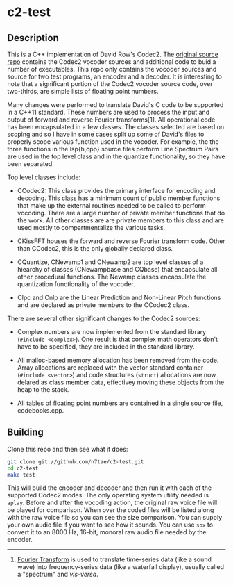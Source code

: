 # c2-test

## Description

This is a C++ implementation of David Row's Codec2. The [original source repo](https://github.com/drowe67/codec2) contains the Codec2 vocoder sources and additional code to buid a number of executables. This repo only contains the vocoder sources and source for two test programs, an encoder and a decoder. It is interesting to note that a significant portion of the Codec2 vocoder source code, over two-thirds, are simple lists of floating point numbers.

Many changes were performed to translate David's C code to be supported in a C++11 standard. These numbers are used to process the input and output of forward and reverse Fourier transforms[1]. All operational code has been encapsulated in a few classes. The classes selected are based on scoping and so I have in some cases split up some of David's files to properly scope various function used in the vocoder. For example, the the three functions in the lsp{h,cpp} source files perform Line Spectrum Pairs are used in the top level class and in the quantize functionality, so they have been separated.

Top level classes include:

- CCodec2: This class provides the primary interface for encoding and decoding. This class has a minimum count of public member functions that make up the external routines needed to be called to perform vocoding. There are a large number of private member functions that do the work. All other classes are are private members to this class and are used mostly to compartmentalize the various tasks.

- CKissFFT houses the forward and reverse Fourier transform code. Other than CCodec2, this is the only globally declared class.

- CQuantize, CNewamp1 and CNewamp2 are top level classes of a hiearchy of classes (CNewampbase and CQbase) that encapsulate all other procedural functions. The Newamp classes encapsulate the quantization functionality of the vocoder.

- Clpc and Cnlp are the Linear Prediction and Non-Linear Pitch functions and are declared as private members to the CCodec2 class.

There are several other significant changes to the Codec2 sources:

- Complex numbers are now implemented from the standard library (`#include <complex>`). One result is that complex math operators don't have to be specified, they are included in the standard library.

- All malloc-based memory allocation has been removed from the code. Array allocations are replaced with the vector standard container (`#include <vector>`) and code structures (`struct`) allocations are now delared as class member data, effectivey moving these objects from the heap to the stack.

- All tables of floating point numbers are contained in a single source file, codebooks.cpp.

## Building

Clone this repo and then see what it does:

```bash
git clone git://github.com/n7tae/c2-test.git
cd c2-test
make test
```

This will build the encoder and decoder and then run it with each of the supported Codec2 modes. The only operating system utility needed is `aplay`. Before and after the vocoding action, the original raw voice file will be played for comparison. When over the coded files will be listed along with the raw voice file so you can see the size comparison. You can supply your own audio file if you want to see how it sounds. You can use `sox` to convert it to an 8000 Hz, 16-bit, monoral raw audio file needed by the encoder.

---

1. [Fourier Transform](https://en.wikipedia.org/wiki/Fourier_transform) is used to translate time-series data (like a sound wave) into frequency-series data (like a waterfall display), usually called a "spectrum" and *vis-versa*.
